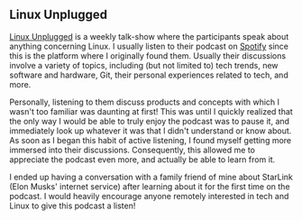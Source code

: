 ## Linux Unplugged

[Linux Unplugged](https://linuxunplugged.com/) is a weekly talk-show where the participants speak about anything concerning Linux. I usually listen to their podcast on [Spotify](https://open.spotify.com/show/7bVFJvj8A2ZuYVs5lS992b) since this is the platform where I originally found them. Usually their discussions involve a variety of topics, including (but not limited to) tech trends, new software and hardware, Git, their personal experiences related to tech, and more. 

Personally, listening to them discuss products and concepts with which I wasn't too familiar was daunting at first! This was until I quickly realized that the only way I would be able to truly enjoy the podcast was to pause it, and immediately look up whatever it was that I didn't understand or know about. As soon as I began this habit of active listening, I found myself getting more immersed into their discussions. Consequently, this allowed me to appreciate the podcast even more, and actually be able to learn from it. 

I ended up having a conversation with a family friend of mine about StarLink (Elon Musks' internet service) after learning about it for the first time on the podcast. I would heavily encourage anyone remotely interested in tech and Linux to give this podcast a listen!